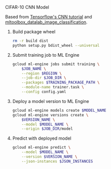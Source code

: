 CIFAR-10 CNN Model

Based from [Tensorflow's CNN tutorial](https://github.com/tensorflow/models/tree/master/tutorials/image/cifar10) and [mltoolbox_datalab_image_classification](https://github.com/googledatalab/pydatalab/tree/master/solutionbox/image_classification/mltoolbox/image/classification).

1. Build package wheel

    ```sh
    rm -r build dist
    python setup.py bdist_wheel --universal
    ```

2. Submit training job to ML Engine

    ```sh
    gcloud ml-engine jobs submit training \
        $JOB_NAME \
        --region $REGION \
        --job-dir $JOB_DIR \
        --packages $TRAINING_PACKAGE_PATH \
        --module-name trainer.task \
        --config config.yaml
    ```

3. Deploy a model version to ML Engine

    ```sh
    gcloud ml-engine models create $MODEL_NAME
    gcloud ml-engine versions create \
        $VERSION_NAME \
        --model $MODEL_NAME \
        --origin $JOB_DIR/model
    ```

4. Predict with deployed model

    ```sh
    gcloud ml-engine predict \
        --model $MODEL_NAME \
        --version $VERSION_NAME \
        --json-instances $JSON_INSTANCES
    ```

